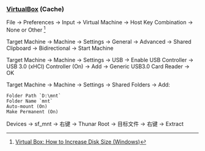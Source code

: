 ### [VirtualBox](https://www.virtualbox.org/) (Cache)

File → Preferences → Input → Virtual Machine → Host Key Combination → None or Other [^1]

Target Machine → Machine → Settings → General → Advanced → Shared Clipboard → Bidirectional → Start Machine

Target Machine → Machine → Settings → USB → Enable USB Controller → USB 3.0 (xHCI) Controller (On) → Add → Generic USB3.0 Card Reader → OK

Target Machine → Machine → Settings → Shared Folders → Add:

```
Folder Path `D:\mnt`
Folder Name `mnt`
Auto-mount (On)
Make Permanent (On)
```

Devices → sf_mnt → 右键 → Thunar Root → 目标文件 → 右键 → Extract

[^1]: [Virtual Box: How to Increase Disk Size (Windows)](https://www.youtube.com/watch?v=pVjDFBdBQ7I)